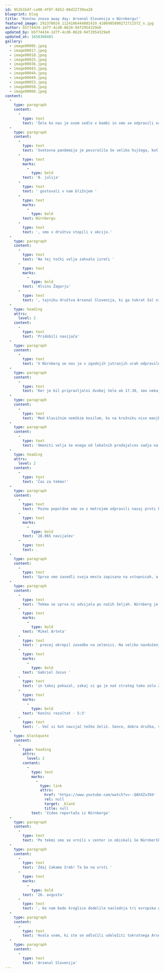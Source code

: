 ```yaml
---
id: 952b1b4f-ca98-4f8f-8452-86d22739ea28
blueprint: blog
title: 'Končno znova away day: Arsenal Slovenija v Nürnbergu!'
featured_image: 292370024_1124186444801419_4106985890272711572_n.jpg
author: b5f74434-1d7f-4cd8-8628-94f2954329e0
updated_by: b5f74434-1d7f-4cd8-8628-94f2954329e0
updated_at: 1658308481
gallery:
  - image00005.jpeg
  - image00017.jpeg
  - image00018.jpeg
  - image00025.jpeg
  - image00036.jpeg
  - image00043.jpeg
  - image00044.jpeg
  - image00049.jpeg
  - image00053.jpeg
  - image00058.jpeg
  - image00060.jpeg
content:
  -
    type: paragraph
    content:
      -
        type: text
        text: 'Šele ko nas je osem sedlo v kombi in smo se odpravili na pot iz Ljubljane proti Nürnbergu smo se zares začeli zavedati, kako zelo nam je manjkal t.i. "away day", ki članstvo v društvu Arsenal Slovenija dela tako zelo posebno. Le kdo bi si septembra 2019 ob vračanju iz Frankfurta mislil, da bomo na naslednji takšen izlet čakali kar predolgi dve leti, devet mesecev in 19 dni.'
  -
    type: paragraph
    content:
      -
        type: text
        text: 'Svetovna pandemija je povzročila še veliko hujšega, kot samo odvzela takšne "road tripe" po Evropi, a treba je priznati, da smo jih zelo pogrešali. Ko je postalo jasno, da bodo topničarji '
      -
        type: text
        marks:
          -
            type: bold
        text: '8. julija'
      -
        type: text
        text: ' gostovali v nam bližnjem '
      -
        type: text
        marks:
          -
            type: bold
        text: Nürnbergu
      -
        type: text
        text: ', smo v društvu stopili v akcijo.'
  -
    type: paragraph
    content:
      -
        type: text
        text: 'Na tej točki velja zahvalo izreči '
      -
        type: text
        marks:
          -
            type: bold
        text: 'Alvinu Žagarju'
      -
        type: text
        text: ', tajniku društva Arsenal Slovenija, ki ga tokrat žal ni bilo z nami. Na veliko nesrečo je prav glavni pobudnik in organizator tokratne poti pet pred dvanajsto ostal brez udeležbe. Verjamemo, da bo naslednjič drugače, morda že to jesen, ko bo Arsenal dobil nasprotnike v evropski ligi.'
  -
    type: heading
    attrs:
      level: 2
    content:
      -
        type: text
        text: 'Pridobili navijača'
  -
    type: paragraph
    content:
      -
        type: text
        text: 'V Nürnberg se nas je v zgodnjih jutranjih urah odpravilo osem. Poleg predsednika Uroša še Enej, Igor, Tim, Gorazd, Leon, Tomaž in Rok. Trije so tekmo Arsenala obiskali prvič in zagotovo ne zadnjič! Na poti sicer ni bilo posebnosti, okoli 13. ure smo se za en dan že vselili v hotel v bližini Max-Morlock stadiona.'
  -
    type: paragraph
    content:
      -
        type: text
        text: 'Ker je bil pripravljalni dvoboj šele ob 17.30, smo nekaj prostih ur izkoristili za skok v središče mesta. Nürnberg leži ob reki Pegnitz na Bavarskem, ima okoli pol miljona prebivalcev, s širšo okolico približno 3,5 milijona. Center je izjemno lepo urejen, kar ni presenetljivo, saj so mesto po hudem uničenju v drugi svetovni vojni obnovili nazaj v predvojni videz, skupaj z nekaterimi srednjeveškimi zgradbami.'
  -
    type: paragraph
    content:
      -
        type: text
        text: 'Med klasičnim nemškim kosilom, ko na krožniku niso manjkali znameniti bratwursti, se nam je pridružil še deveti član, Slovenec Alen izseljen v Nürnberg. Od popoldneva do večera smo ga transformirali v navijača Arsenala, ki na stadionu ni varčeval z glasilkami.'
  -
    type: paragraph
    content:
      -
        type: text
        text: 'Omeniti velja še enega od lokalnih prodajalcev sadja na tržnici pred znamenito Lorenzkirche, ki je bil odet v jopico od 1. FC Nürnberg. Ob našem fotografiranju s transparentom je skočil pred objektiv in z nami tudi pokramljal, za srečo pa nam je podaril tudi vrečko sočnih češenj!'
  -
    type: heading
    attrs:
      level: 2
    content:
      -
        type: text
        text: 'Čas za tekmo!'
  -
    type: paragraph
    content:
      -
        type: text
        text: 'Pozno popoldne smo se z metrojem odpravili nazaj proti hotelu, si nadeli majice v klubskih barvah in se odpravili do stadiona. Ta ni bil razprodan, zapolnjenih je bilo približno 57 odstotkov od kapacitete za 50.000 gledalcev, uradna številka je bila '
      -
        type: text
        marks:
          -
            type: bold
        text: '28.065 navijačev'
      -
        type: text
        text: .
  -
    type: paragraph
    content:
      -
        type: text
        text: 'Sprva smo zasedli svoja mesta zapisana na vstopnicah, a se po nekaj minutah preselili v sosednji sektor, kjer je bil zbran najglasnejši del navijačev Arsenala. Teh je precej pripotovalo tudi iz Anglije, zelo opazni pa so bili že pred tekmo v centru in tudi na metroju, ki je spominjal na zmameniti Picadilly line, ki vodi iz centra Londona do Arsenal stationa v neposredni bližini stadiona Emirates.'
  -
    type: paragraph
    content:
      -
        type: text
        text: 'Tekma se sprva ni odvijala po naših željah. Nürnberg je ob polčasu vodil z 2:0, po odmoru pa je '
      -
        type: text
        marks:
          -
            type: bold
        text: 'Mikel Arteta'
      -
        type: text
        text: ' precej okrepil zasedbo na zelenici. Na veliko navdušenje topničarjev je bil v igri tudi novi ljubljenec '
      -
        type: text
        marks:
          -
            type: bold
        text: 'Gabriel Jesus '
      -
        type: text
        text: 'in takoj pokazal, zakaj si ga je naš strateg tako zelo želel v svojem moštvu. Ni trajalo dolgo, ko je bil izid že 4:2 v korist Arsenala in tekma odločena. '
      -
        type: text
        marks:
          -
            type: bold
        text: 'Končni rezultat - 5:3'
      -
        type: text
        text: '. Več si kot navijač težko želiš. Sonce, dobra družba, veliko golov, preobrat in zmaga.'
  -
    type: blockquote
    content:
      -
        type: heading
        attrs:
          level: 2
        content:
          -
            type: text
            marks:
              -
                type: link
                attrs:
                  href: 'https://www.youtube.com/watch?v=--QAhXZx394'
                  rel: null
                  target: _blank
                  title: null
            text: 'Video reportaža iz Nürnberga'
  -
    type: paragraph
    content:
      -
        type: text
        text: 'Po tekmi smo se vrnili v center in obiskali še Nürnberški grad, še zadnjič sedli v enega od lokalov ter se počasi vrnili v hotel. Tudi pot nazaj je minila brez pretresov, zaradi manjše gneče smo nekaj časa izgubili le v okolici Münchna.'
  -
    type: paragraph
    content:
      -
        type: text
        text: 'Zdaj čakamo žreb! Ta bo na vrsti '
      -
        type: text
        marks:
          -
            type: bold
        text: '26. avgusta'
      -
        type: text
        text: ', ko nam bodo kroglice dodelile naslednja tri evropska gostovanja. Če nam bodo razmere to dopuščale, bo zagotovo znova na poti tudi Arsenal Slovenija.'
  -
    type: paragraph
    content:
      -
        type: text
        text: 'Hvala vsem, ki ste se odločili udeležiti tokratnega Arsenal away day!'
  -
    type: paragraph
    content:
      -
        type: text
        text: 'Arsenal Slovenija'
---
```

